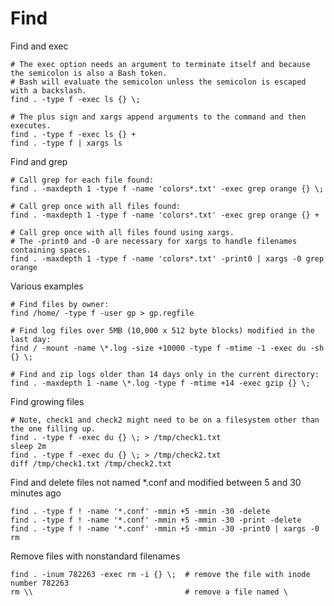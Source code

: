 # Find

Find and exec
```shell script
# The exec option needs an argument to terminate itself and because the semicolon is also a Bash token.
# Bash will evaluate the semicolon unless the semicolon is escaped with a backslash.
find . -type f -exec ls {} \;

# The plus sign and xargs append arguments to the command and then executes.
find . -type f -exec ls {} +
find . -type f | xargs ls
```

Find and grep
```shell script
# Call grep for each file found:
find . -maxdepth 1 -type f -name 'colors*.txt' -exec grep orange {} \;

# Call grep once with all files found:
find . -maxdepth 1 -type f -name 'colors*.txt' -exec grep orange {} + 

# Call grep once with all files found using xargs.
# The -print0 and -0 are necessary for xargs to handle filenames containing spaces.
find . -maxdepth 1 -type f -name 'colors*.txt' -print0 | xargs -0 grep orange
```

Various examples
```shell script
# Find files by owner:
find /home/ -type f -user gp > gp.regfile

# Find log files over 5MB (10,000 x 512 byte blocks) modified in the last day:
find / -mount -name \*.log -size +10000 -type f -mtime -1 -exec du -sh {} \;

# Find and zip logs older than 14 days only in the current directory:
find . -maxdepth 1 -name \*.log -type f -mtime +14 -exec gzip {} \;
```

Find growing files
```shell script
# Note, check1 and check2 might need to be on a filesystem other than the one filling up.
find . -type f -exec du {} \; > /tmp/check1.txt
sleep 2m
find . -type f -exec du {} \; > /tmp/check2.txt
diff /tmp/check1.txt /tmp/check2.txt
```

Find and delete files not named *.conf and modified between 5 and 30 minutes ago
```shell script
find . -type f ! -name '*.conf' -mmin +5 -mmin -30 -delete
find . -type f ! -name '*.conf' -mmin +5 -mmin -30 -print -delete
find . -type f ! -name '*.conf' -mmin +5 -mmin -30 -print0 | xargs -0 rm
```

Remove files with nonstandard filenames
```shell script
find . -inum 782263 -exec rm -i {} \;  # remove the file with inode number 782263
rm \\                                  # remove a file named \
```
